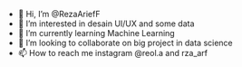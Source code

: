 - 👋 Hi, I’m @RezaAriefF
- 👀 I’m interested in desain UI/UX and some data
- 🌱 I’m currently learning Machine Learning 
- 💞️ I’m looking to collaborate on big project in data science
- 📫 How to reach me instagram @reol.a and rza_arf 

<!---
RezaAriefF/RezaAriefF is a ✨ special ✨ repository because its `README.md` (this file) appears on your GitHub profile.
You can click the Preview link to take a look at your changes.
--->
